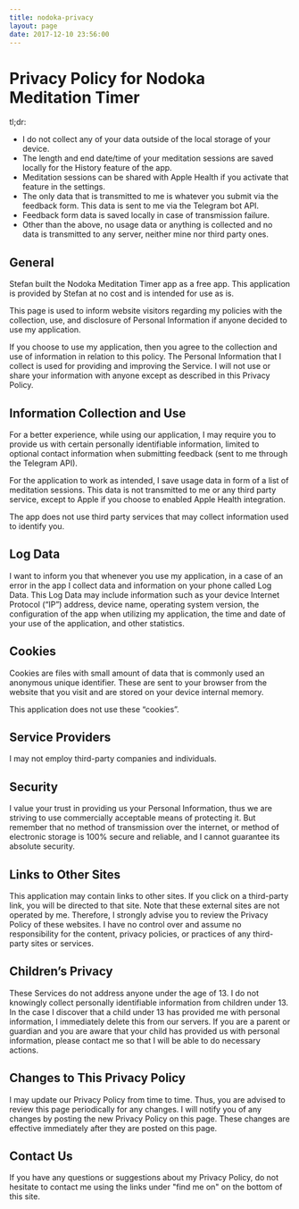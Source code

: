 ```yaml
---
title: nodoka-privacy
layout: page
date: 2017-12-10 23:56:00
---
```

# Privacy Policy for Nodoka Meditation Timer

tl;dr:
- I do not collect any of your data outside of the local storage of your device.
- The length and end date/time of your meditation sessions are saved locally for the History feature of the app.
- Meditation sessions can be shared with Apple Health if you activate that feature in the settings.
- The only data that is transmitted to me is whatever you submit via the feedback form. This data is sent to me via the Telegram bot API.
- Feedback form data is saved locally in case of transmission failure.
- Other than the above, no usage data or anything is collected and no data is transmitted to any server, neither mine nor third party ones.

## General

Stefan built the Nodoka Meditation Timer app as a free app. This application is provided by Stefan at no cost and is intended for use as is.

This page is used to inform website visitors regarding my policies with the collection, use, and disclosure of Personal Information if anyone decided to use my application.

If you choose to use my application, then you agree to the collection and use of information in relation to this policy. The Personal Information that I collect is used for providing and improving the Service. I will not use or share your information with anyone except as described in this Privacy Policy.

## Information Collection and Use

For a better experience, while using our application, I may require you to provide us with certain personally identifiable information, limited to optional contact information when submitting feedback (sent to me through the Telegram API).

For the application to work as intended, I save usage data in form of a list of meditation sessions. This data is not transmitted to me or any third party service, except to Apple if you choose to enabled Apple Health integration.

The app does not use third party services that may collect information used to identify you.

## Log Data

I want to inform you that whenever you use my application, in a case of an error in the app I collect data and information on your phone called Log Data. This Log Data may include information such as your device Internet Protocol (“IP”) address, device name, operating system version, the configuration of the app when utilizing my application, the time and date of your use of the application, and other statistics.

## Cookies

Cookies are files with small amount of data that is commonly used an anonymous unique identifier. These are sent to your browser from the website that you visit and are stored on your device internal memory.

This application does not use these “cookies”.

## Service Providers

I may not employ third-party companies and individuals.

## Security

I value your trust in providing us your Personal Information, thus we are striving to use commercially acceptable means of protecting it. But remember that no method of transmission over the internet, or method of electronic storage is 100% secure and reliable, and I cannot guarantee its absolute security.

## Links to Other Sites

This application may contain links to other sites. If you click on a third-party link, you will be directed to that site. Note that these external sites are not operated by me. Therefore, I strongly advise you to review the Privacy Policy of these websites. I have no control over and assume no responsibility for the content, privacy policies, or practices of any third-party sites or services.

## Children’s Privacy

These Services do not address anyone under the age of 13. I do not knowingly collect personally identifiable information from children under 13. In the case I discover that a child under 13 has provided me with personal information, I immediately delete this from our servers. If you are a parent or guardian and you are aware that your child has provided us with personal information, please contact me so that I will be able to do necessary actions.

## Changes to This Privacy Policy

I may update our Privacy Policy from time to time. Thus, you are advised to review this page periodically for any changes. I will notify you of any changes by posting the new Privacy Policy on this page. These changes are effective immediately after they are posted on this page.

## Contact Us

If you have any questions or suggestions about my Privacy Policy, do not hesitate to contact me using the links under "find me on" on the bottom of this site.